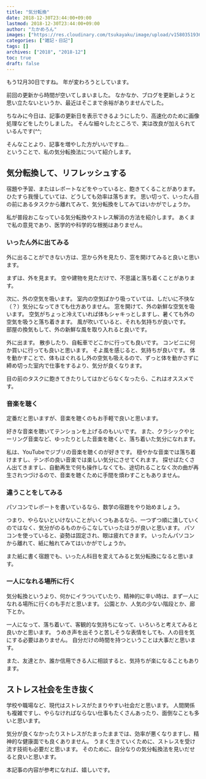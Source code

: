 ```yaml
---
title: "気分転換"
date: 2018-12-30T23:44:00+09:00
lastmod: 2018-12-30T23:44:00+09:00
author: "たかめろん"
images: ["https://res.cloudinary.com/tsukayaku/image/upload/v1580351936/Blog-personal/thumbnail/default.jpg"]
categories: ["雑記・日記"]
tags: []
archives: ["2018", "2018-12"]
toc: true
draft: false
---
```


もう12月30日ですね。
年が変わろうとしています。

前回の更新から時間が空いてしまいました。
なかなか、ブログを更新しようと思い立たないというか、最近はそこまで余裕がありませんでした。

ちなみに今日は、記事の更新日を表示できるようにしたり、高速化のために画像処理などをしたりしました。
そんな細々したところで、実は改良が加えられているんです(^^;

そんなことより、記事を増やした方がいいですね...  
ということで、私の気分転換法について紹介します。

## 気分転換して、リフレッシュする
宿題や予習、またはレポートなどをやっていると、飽きてくることがあります。
ひたすら我慢していては、どうしても効率は落ちます。
思い切って、いったん目の前にあるタスクから離れてみて、気分転換をしてみてはいかがでしょうか。

私が普段おこなっている気分転換やストレス解消の方法を紹介します。
あくまで私の意見であり、医学的や科学的な根拠はありません。

### いったん外に出てみる
外に出ることができない方は、窓から外を見たり、窓を開けてみると良いと思います。

まずは、外を見ます。
空や建物を見ただけで、不思議と落ち着くことがあります。

次に、外の空気を吸います。
室内の空気ばかり吸っていては、しだいに不快な（？）気分になってきても仕方ありません。
窓を開けて、外の新鮮な空気を吸います。
空気がちょっと冷えていれば体もシャキっとしますし、暑くても外の空気を吸うと落ち着きます。
風が吹いていると、それも気持ちが良いです。  
部屋の換気もして、外の新鮮な風を取り入れると良いです。

外に出ます。
散歩したり、自転車でどこかに行っても良いです。
コンビニに何か買いに行っても良いと思います。
そよ風を感じると、気持ちが良いです。
体を動かすことで、体もほぐれるし外の空気も吸えるので、ずっと体を動かさずに締め切った室内で仕事をするより、気分が良くなります。

目の前のタスクに飽きてきたりしてはかどらなくなったら、これはオススメです。

### 音楽を聴く
定番だと思いますが、音楽を聴くのもお手軽で良いと思います。

好きな音楽を聴いてテンションを上げるのもいいです。
また、クラシックやヒーリング音楽など、ゆったりとした音楽を聴くと、落ち着いた気分になれます。

私は、YouTubeでジブリの音楽を聴くのが好きです。
穏やかな音楽では落ち着けますし、テンポの良い音楽では楽しい気分にさせてくれます。
探せばたくさん出てきますし、自動再生で何も操作しなくても、途切れることなく次の曲が再生されつづけるので、音楽を聴くために手間を煩わすこともありません。

### 違うことをしてみる
パソコンでレポートを書いているなら、数学の宿題をやり始めましょう。

つまり、やらないといけないことがいくつもあるなら、一つずつ順に潰していくのではなく、気分がのるものからこなしていったほうが良いと思います。
パソコンを使っていると、姿勢は固定され、眼は疲れてきます。
いったんパソコンから離れて、紙に触れてみてはいかがでしょうか。

また紙に書く宿題でも、いったん科目を変えてみると気分転換になると思います。

### 一人になれる場所に行く
気分転換というより、何かにイラついていたり、精神的に辛い時は、まず一人になれる場所に行くのも手だと思います。
公園とか、人気の少ない階段とか、廊下とか。

一人になって、落ち着いて、客観的な気持ちになって、いろいろと考えてみると良いかと思います。
うめき声を出そうと苦しそうな表情をしても、人の目を気にする必要はありません。
自分だけの時間を持つということは大事だと思います。

また、友達とか、誰か信用できる人に相談すると、気持ちが楽になることもあります。

## ストレス社会を生き抜く
学校や職場など、現代はストレスがたまりやすい社会だと思います。
人間関係も複雑ですし、やらなければならない仕事もたくさんあったり、面倒なことも多いと思います。

気分が良くなかったりストレスがたまったままでは、効率が悪くなりますし、精神的な健康面でも良くありません。
うまく生きていくために、ストレスを受け流す技術も必要だと思います。
そのために、自分なりの気分転換法を見いだせると良いと思います。

本記事の内容が参考になれば、嬉しいです。
